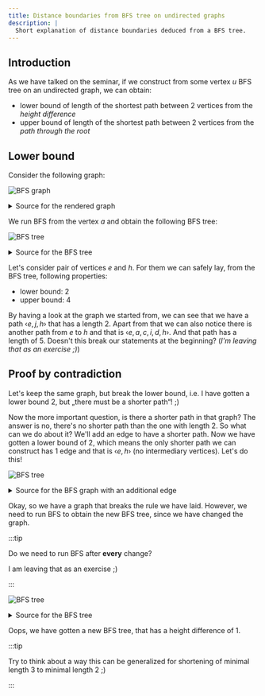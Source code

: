 ```yaml
---
title: Distance boundaries from BFS tree on undirected graphs
description: |
  Short explanation of distance boundaries deduced from a BFS tree.
---
```


## Introduction

As we have talked on the seminar, if we construct from some vertex $u$ BFS tree on an undirected graph, we can obtain:

- lower bound of length of the shortest path between 2 vertices from the _height difference_
- upper bound of length of the shortest path between 2 vertices from the _path through the root_

## Lower bound

Consider the following graph:

![BFS graph](/files/ib002/bfs-tree/bfs_graph.svg)

<details>
<summary>Source for the rendered graph</summary>

```dot showLineNumbers
graph {
    a -- c
    a -- e

    c -- i
    c -- b

    e -- j

    i -- d

    b -- h

    d -- h

    h -- j
}
```

</details>

We run BFS from the vertex $a$ and obtain the following BFS tree:

![BFS tree](/files/ib002/bfs-tree/bfs_tree.svg)

<details>
<summary>Source for the BFS tree</summary>

```dot showLineNumbers
digraph {
    a -> c
    a -> e

    c -> b
    c -> i

    e -> j

    b -> h

    i -> d
}
```

</details>

Let's consider pair of vertices $e$ and $h$. For them we can safely lay, from the BFS tree, following properties:

- lower bound: $2$
- upper bound: $4$

By having a look at the graph we started from, we can see that we have a path ‹$e, j, h$› that has a length 2. Apart from that we can also notice there is another path from $e$ to $h$ and that is ‹$e, a, c, i, d, h$›. And that path has a length of $5$. Doesn't this break our statements at the beginning? (_I'm leaving that as an exercise ;)_)

## Proof by contradiction

Let's keep the same graph, but break the lower bound, i.e. I have gotten a lower bound $2$, but „there must be a shorter path“! ;)

Now the more important question, is there a shorter path in that graph? The answer is no, there's no shorter path than the one with length $2$. So what can we do about it? We'll add an edge to have a shorter path. Now we have gotten a lower bound of $2$, which means the only shorter path we can construct has $1$ edge and that is ‹$e, h$› (no intermediary vertices). Let's do this!

![BFS tree](/files/ib002/bfs-tree/bfs_graph_with_additional_edge.svg)

<details>
<summary>Source for the BFS graph with an additional edge</summary>

```dot showLineNumbers
graph {
    a -- c
    a -- e

    c -- i
    c -- b

    e -- j
    e -- h

    i -- d

    b -- h

    d -- h

    h -- j
}
```

</details>

Okay, so we have a graph that breaks the rule we have laid. However, we need to run BFS to obtain the new BFS tree, since we have changed the graph.

:::tip

Do we need to run BFS after **every** change?

­I am leaving that as an exercise ;)

:::

![BFS tree](/files/ib002/bfs-tree/bfs_tree_with_additional_edge.svg)

<details>
<summary>Source for the BFS tree</summary>

```dot showLineNumbers
digraph {
    a -> c
    a -> e

    c -> b
    c -> i

    e -> h
    e -> j

    i -> d
}
```

</details>

Oops, we have gotten a new BFS tree, that has a height difference of 1.

:::tip

Try to think about a way this can be generalized for shortening of minimal length 3 to minimal length 2 ;)

:::
